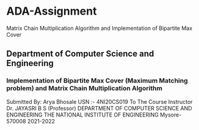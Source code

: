 # ADA-Assignment
Matrix Chain Multiplication Algorithm and Implementation of Bipartite Max Cover

## Department of Computer Science and Engineering

### Implementation of Bipartite Max Cover (Maximum Matching problem) and Matrix Chain Multiplication Algorithm
Submitted By: 
Arya Bhosale
USN :- 4NI20CS019
To The Course Instructor
Dr. JAYASRI B S (Professor)
DEPARTMENT OF COMPUTER SCIENCE AND ENGINEERING
THE NATIONAL INSTITUTE OF ENGINEERING
Mysore-570008
2021-2022
